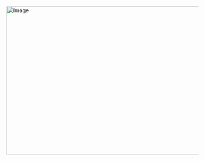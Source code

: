 <img width="1544" height="389" alt="Image" src="https://github.com/user-attachments/assets/66127842-0f5b-4bf9-a055-8d46c78c22b5" />
